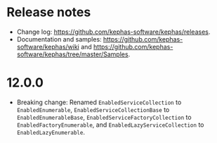 ﻿# Release notes

* Change log: https://github.com/kephas-software/kephas/releases.
* Documentation and samples: https://github.com/kephas-software/kephas/wiki and https://github.com/kephas-software/kephas/tree/master/Samples.

# 12.0.0

* Breaking change: Renamed ``EnabledServiceCollection`` to ``EnabledEnumerable``, ``EnabledServiceCollectionBase`` to ``EnabledEnumerableBase``, ``EnabledServiceFactoryCollection`` to ``EnabledFactoryEnumerable``, and ``EnabledLazyServiceCollection`` to ``EnabledLazyEnumerable``.
